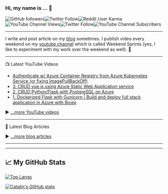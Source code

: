 ### Hi, my name is ...  👋 

![GitHub followers](https://img.shields.io/github/followers/erudinsky?style=social)![Twitter Follow](https://img.shields.io/twitter/follow/evgenyrudinsky?style=social)![Reddit User Karma](https://img.shields.io/reddit/user-karma/combined/erudinsky?style=social)![YouTube Channel Views](https://img.shields.io/youtube/channel/views/UCy-6VQP7u-94NIXI_-2Tnxg?label=total%20%23%20of%20views%20of%20my%20channel&style=social)![Twitter Follow](https://img.shields.io/twitter/follow/evgenyrudinsky?style=social)![YouTube Channel Subscribers](https://img.shields.io/youtube/channel/subscribers/UCy-6VQP7u-94NIXI_-2Tnxg?style=social)

---

I write and post article on my [blog](https://erudinsky.com/) sometimes. I publish video every weekend on my [youtube channel](https://www.youtube.com/channel/UCy-6VQP7u-94NIXI_-2Tnxg) which is called Weekend Sprints (yes, I like to experiment with my work over the weekend as well). 🚀

---

📺 Latest YouTube Videos

<!-- YOUTUBE-VIDEOS-LIST:START -->
- [Authenticate w/ Azure Container Registry from Azure Kubernetes Service &lpar;or fixing ImagePullBackOff&rpar;](https://www.youtube.com/watch?v=XXi9wwi0tQE)
- [3. CRUD vue.js using Azure Static Web Application service](https://www.youtube.com/watch?v=q-6nQ1dh_7c)
- [2. CRUD Python/Flask with PostgreSQL on Azure](https://www.youtube.com/watch?v=DjsLn-S43sA)
- [1. Dockerized Flask with Gunicorn | Build and deploy full stack application in Azure with Bicep](https://www.youtube.com/watch?v=nrXEnrV-ZSM)
<!-- YOUTUBE-VIDEOS-LIST:END -->


▶ [...more YouTube videos](https://www.youtube.com/channel/UCy-6VQP7u-94NIXI_-2Tnxg?sub_confirmation=1)

---

📘 Latest Blog Articles

<!-- BLOG-POST-LIST:START -->
<!-- BLOG-POST-LIST:END -->

▶ [...more blog articles](https://erudinsky.tech)

---

---

## &#x1f4c8; My GitHub Stats

[![Top Langs](https://github-readme-stats.vercel.app/api/top-langs/?username=erudinsky&hide=java,html,css&theme=radical)](https://github.com/anuraghazra/github-readme-stats)

[![Catalin's GitHub stats](https://github-readme-stats.vercel.app/api?username=erudinsky&theme=radical)](https://github.com/anuraghazra/github-readme-stats)
